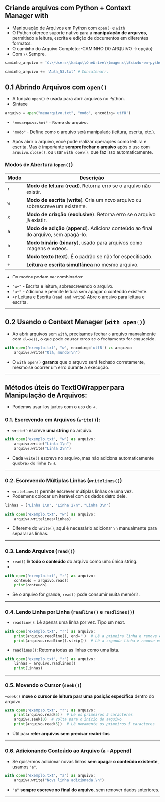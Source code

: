 ## Criando arquivos com Python + Context Manager with
- Manipulação de Arquivos em Python com `open()` e `with`
- O Python oferece suporte nativo para a **manipulação de arquivos**, permitindo a leitura, escrita e edição de documentos em diferentes formatos. 
- O caminho do Arquivo Completo: {CAMINHO DO ARQUIVO -> opção}
- Com `\\` Sempre.
``` py
caminho_arquivo = "C:\\Users\\kaiqu\\OneDrive\\Imagens\\Estudo-em-pythom\\Udemy - Curso de Python 3 do básico ao avançado - com projetos reais\\Secao_4_(02)\\Code\\Aula_53.py" # Caminho completo do arquivo. 

caminho_arquivo += 'Aula_53.txt' # Concatenarr.
```

## 0.1 Abrindo Arquivos com `open()` 
- A função `open()` é usada para abrir arquivos no Python.
- Sintaxe:  

```python
arquivo = open("meuarquivo.txt", "modo", encoding='utf8')
```
- `"meuarquivo.txt"` - Nome do arquivo.  
- `"modo"` - Define como o arquivo será manipulado (leitura, escrita, etc.).  

- Após abrir o arquivo, você pode realizar operações como leitura e escrita. Mas é importante **sempre fechar o arquivo** após o uso com `arquivo.close()`, ou usar `with open()`, que faz isso automaticamente.  

### Modos de Abertura (`open()`) 
| **Modo** | **Descrição** |
|---------|--------------|
| `r` | **Modo de leitura** (**read**). Retorna erro se o arquivo não existir. |
| `w` | **Modo de escrita** (**write**). Cria um novo arquivo ou sobrescreve um existente. |
| `x` | **Modo de criação** (**exclusive**). Retorna erro se o arquivo já existir. |
| `a` | **Modo de adição** (**append**). Adiciona conteúdo ao final do arquivo, sem apagá-lo. |
| `b` | **Modo binário** (**binary**), usado para arquivos como imagens e vídeos. |
| `t` | **Modo texto** (**text**). É o padrão se não for especificado. |
| `+` | **Leitura e escrita simultânea** no mesmo arquivo. |
                                   
+ Os modos podem ser combinados:    
- `"w+"` - Escrita e leitura, sobrescrevendo o arquivo.  
- `"a+"` - Adiciona e permite leitura sem apagar o conteúdo existente.  
- `+r` Leitura e Escrita (`read and write`) Abre o arquivo para leitura e escrita. 
---

## 0.2 Usando o Context Manager (`with open()`)
- Ao abrir arquivos sem `with`, precisamos fechar o arquivo manualmente com `close()`, o que pode causar erros se o fechamento for esquecido.  
```python
with open("exemplo.txt", "w", encoding='utf8') as arquivo:
    arquivo.write("Olá, mundo!\n")
```
- O `with open()` **garante** que o arquivo será fechado corretamente, mesmo se ocorrer um erro durante a execução.

---

## Métodos úteis do TextIOWrapper para Manipulação de Arquivos: 
- Podemos usar-los juntos com o uso do *+*.


### 0.1. Escrevendo em Arquivos (`write()`):
-  `write()` escreve **uma string** no arquivo.  
```python
with open("exemplo.txt", "w") as arquivo:
    arquivo.write("Linha 1\n")
    arquivo.write("Linha 2\n")
```
- Cada `write()` escreve no arquivo, mas não adiciona automaticamente quebras de linha (`\n`).  

---

### 0.2. Escrevendo Múltiplas Linhas (`writelines()`)
- `writelines()` permite escrever múltiplas linhas de uma vez.  
- Podemons colocar um iterável com os dados detro dele.
```python
linhas = ["Linha 1\n", "Linha 2\n", "Linha 3\n"]

with open("exemplo.txt", "w") as arquivo:
    arquivo.writelines(linhas)
```
- Diferente do `write()`, aqui é necessário adicionar `\n` manualmente para separar as linhas.  

---

### 0.3. Lendo Arquivos (`read()`)
-  `read()` lê **todo o conteúdo** do arquivo como uma única string.  
- 
```python
with open("exemplo.txt", "r") as arquivo:
    conteudo = arquivo.read()
    print(conteudo)
```
- Se o arquivo for grande, `read()` pode consumir muita memória.  

---

### 0.4. Lendo Linha por Linha (`readline()` e `readlines()`)
- `readline()`: Lê apenas uma linha por vez. Tipo um next.
```python
with open("exemplo.txt", "r") as arquivo:
    print(arquivo.readline(), end='')  # Lê a primeira linha e remove espaços.
    print(arquivo.readline().strip())  # Lê a segunda linha e remove espaços. 
```
 
- `readlines()`: Retorna todas as linhas como uma lista.
```python
with open("exemplo.txt", "r") as arquivo:
    linhas = arquivo.readlines()
    print(linhas)
```

---

### 0.5. Movendo o Cursor (`seek()`)
-`seek()` **move o cursor de leitura para uma posição específica** dentro do arquivo.  

```python
with open("exemplo.txt", "r") as arquivo:
    print(arquivo.read(5))  # Lê os primeiros 5 caracteres
    arquivo.seek(0)  # Volta para o início do arquivo
    print(arquivo.read(5))  # Lê novamente os primeiros 5 caracteres
```
- Útil para **reler arquivos sem precisar reabri-los**.  

---

### 0.6. Adicionando Conteúdo ao Arquivo (`a` - Append)
- Se quisermos adicionar novas linhas **sem apagar o conteúdo existente**, usamos `"a"`.  

```python
with open("exemplo.txt", "a") as arquivo:
    arquivo.write("Nova linha adicionada.\n")
```
- `"a"` **sempre escreve no final do arquivo**, sem remover dados anteriores.  

---